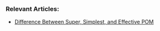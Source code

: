 ### Relevant Articles:

- [Difference Between Super, Simplest, and Effective POM](https://www.surya.com/maven-super-simplest-effective-pom)
